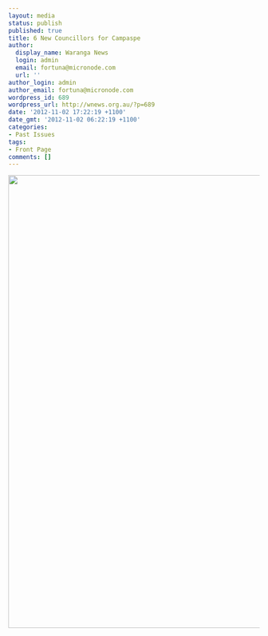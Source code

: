 ```yaml
---
layout: media
status: publish
published: true
title: 6 New Councillors for Campaspe
author:
  display_name: Waranga News
  login: admin
  email: fortuna@micronode.com
  url: ''
author_login: admin
author_email: fortuna@micronode.com
wordpress_id: 689
wordpress_url: http://wnews.org.au/?p=689
date: '2012-11-02 17:22:19 +1100'
date_gmt: '2012-11-02 06:22:19 +1100'
categories:
- Past Issues
tags:
- Front Page
comments: []
---
```


<a href="{{ site.url }}/images/2012/11/wnews20121101p01.pdf"><img class="alignnone size-full wp-image-688" title="Front Page - November 1, 2012" alt="" src="{{ site.url }}/images/2012/11/wnews20121101p01.png" width="624" height="907" /></a>
